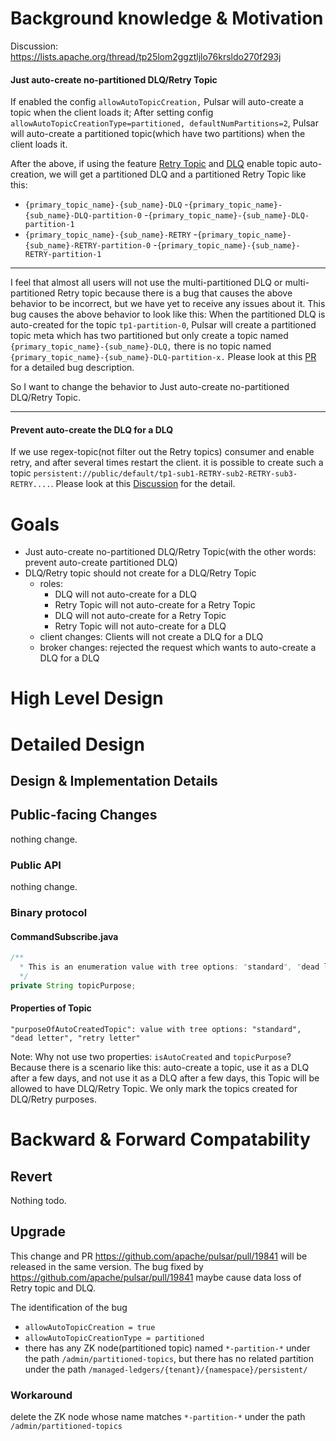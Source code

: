 # Background knowledge & Motivation

Discussion: https://lists.apache.org/thread/tp25lom2ggztljlo76krsldo270f293j

#### Just auto-create no-partitioned DLQ/Retry Topic

If enabled the config `allowAutoTopicCreation,` Pulsar will auto-create a topic when the client loads it;
After setting config `allowAutoTopicCreationType=partitioned, defaultNumPartitions=2`, Pulsar will auto-create a
partitioned topic(which have two partitions) when the client loads it.

After the above, if using the feature [Retry Topic](https://pulsar.apache.org/docs/2.11.x/concepts-messaging/#retry-letter-topic)
and [DLQ](https://pulsar.apache.org/docs/2.11.x/concepts-messaging/#dead-letter-topic) enable topic auto-creation,
we will get a partitioned DLQ and a partitioned Retry Topic like this:
- `{primary_topic_name}-{sub_name}-DLQ`
  -`{primary_topic_name}-{sub_name}-DLQ-partition-0`
  -`{primary_topic_name}-{sub_name}-DLQ-partition-1`
- `{primary_topic_name}-{sub_name}-RETRY`
  -`{primary_topic_name}-{sub_name}-RETRY-partition-0`
  -`{primary_topic_name}-{sub_name}-RETRY-partition-1`

----

I feel that almost all users will not use the multi-partitioned DLQ or multi-partitioned Retry topic because there is
a bug that causes the above behavior to be incorrect, but we have yet to receive any issues about it. This bug causes
the above behavior to look like this: When the partitioned DLQ is auto-created for the topic `tp1-partition-0`, Pulsar
will create a partitioned topic meta which has two partitioned but only create a topic
named `{primary_topic_name}-{sub_name}-DLQ,` there is no topic named `{primary_topic_name}-{sub_name}-DLQ-partition-x.`
Please look at this [PR]( https://github.com/apache/pulsar/pull/19841) for a detailed bug description.

So I want to change the behavior to Just auto-create no-partitioned DLQ/Retry Topic.


----

#### Prevent auto-create the DLQ for a DLQ
If we use regex-topic(not filter out the Retry topics) consumer and enable retry, and after several times restart the
client. it is possible to create such a topic `persistent://public/default/tp1-sub1-RETRY-sub2-RETRY-sub3-RETRY....`.
Please look at this [Discussion](https://lists.apache.org/thread/q1m23ckyy10wvtzy65v8bwqwnh7r0gc8) for the detail.

# Goals

- Just auto-create no-partitioned DLQ/Retry Topic(with the other words: prevent auto-create partitioned DLQ)
- DLQ/Retry topic should not create for a DLQ/Retry Topic
  - roles:
    - DLQ will not auto-create for a DLQ
    - Retry Topic will not auto-create for a Retry Topic
    - DLQ will not auto-create for a Retry Topic
    - Retry Topic will not auto-create for a DLQ
  - client changes: Clients will not create a DLQ for a DLQ
  - broker changes: rejected the request which wants to auto-create a DLQ for a DLQ


# High Level Design

<!--
Describe the design of your solution in *high level*.
Describe the solution end to end, from a birds-eye view.
Don't go into implementation details in this section.

I should be able to finish reading from beginning of the PIP to here (including) and understand the feature and 
how you intend to solve it, end to end.

DON'T
* Avoid code snippets, unless it's essential to explain your intent.
-->

# Detailed Design

## Design & Implementation Details

<!--
This is the section where you dive into the details. It can be:
* Concrete class names and their roles and responsibility, including methods.
* Code snippets of existing code.
* Interface names and its methods.
* ...
-->

## Public-facing Changes
nothing change.

### Public API
nothing change.

### Binary protocol

#### CommandSubscribe.java
```java
/**
  * This is an enumeration value with tree options: "standard", "dead letter", "retry letter".
  */
private String topicPurpose;
```

#### Properties of Topic
```properties
"purposeOfAutoCreatedTopic": value with tree options: "standard", "dead letter", "retry letter"
```

Note: Why not use two properties: `isAutoCreated` and `topicPurpose`?
Because there is a scenario like this: auto-create a topic, use it as a DLQ after a few days, and not use it as a DLQ
after a few days, this Topic will be allowed to have DLQ/Retry Topic. We only mark the topics created for DLQ/Retry
purposes.

# Backward & Forward Compatability

## Revert

Nothing todo.

## Upgrade

This change and PR https://github.com/apache/pulsar/pull/19841 will be released in the same version. The bug fixed by
https://github.com/apache/pulsar/pull/19841 maybe cause data loss of Retry topic and DLQ.

The identification of the bug
- `allowAutoTopicCreation = true`
- `allowAutoTopicCreationType = partitioned`
- there has any ZK node(partitioned topic) named `*-partition-*` under the path `/admin/partitioned-topics`, but there has no related partition under the path `/managed-ledgers/{tenant}/{namespace}/persistent/`

### Workaround
delete the ZK node whose name matches `*-partition-*` under the path `/admin/partitioned-topics`